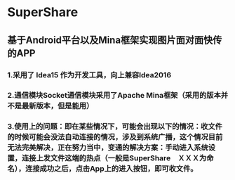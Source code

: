 # SuperShare
## 基于Android平台以及Mina框架实现图片面对面快传的APP
### 1.采用了 Idea15 作为开发工具，向上兼容Idea2016
### 2.通信模块Socket通信模块采用了Apache Mina框架（采用的版本并不是最新版本，但是能用）
### 3.使用上的问题：即在某些情况下，可能会出现以下的情况：收文件的时候可能会没法自动连接的情况，涉及到系统广播，这个情况目前无法完美解决，正在努力当中，变通的解决方案：手动进入系统设置，连接上发文件这端的热点（一般是SuperShare　ＸＸＸ为命名），连接成功之后，点击App上的进入按钮，即可收文件。
